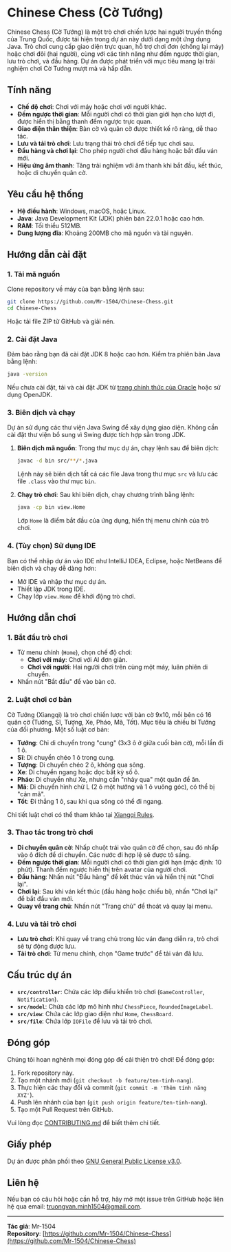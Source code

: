 # Chinese Chess (Cờ Tướng)

 <!-- Thay bằng đường dẫn tới ảnh chụp màn hình thực tế của trò chơi -->

Chinese Chess (Cờ Tướng) là một trò chơi chiến lược hai người truyền thống của Trung Quốc, được tái hiện trong dự án này dưới dạng một ứng dụng Java. Trò chơi cung cấp giao diện trực quan, hỗ trợ chơi đơn (chống lại máy) hoặc chơi đôi (hai người), cùng với các tính năng như đếm ngược thời gian, lưu trò chơi, và đầu hàng. Dự án được phát triển với mục tiêu mang lại trải nghiệm chơi Cờ Tướng mượt mà và hấp dẫn.

## Tính năng
- **Chế độ chơi**: Chơi với máy hoặc chơi với người khác.
- **Đếm ngược thời gian**: Mỗi người chơi có thời gian giới hạn cho lượt đi, được hiển thị bằng thanh đếm ngược trực quan.
- **Giao diện thân thiện**: Bàn cờ và quân cờ được thiết kế rõ ràng, dễ thao tác.
- **Lưu và tải trò chơi**: Lưu trạng thái trò chơi để tiếp tục chơi sau.
- **Đầu hàng và chơi lại**: Cho phép người chơi đầu hàng hoặc bắt đầu ván mới.
- **Hiệu ứng âm thanh**: Tăng trải nghiệm với âm thanh khi bắt đầu, kết thúc, hoặc di chuyển quân cờ.

## Yêu cầu hệ thống
- **Hệ điều hành**: Windows, macOS, hoặc Linux.
- **Java**: Java Development Kit (JDK) phiên bản 22.0.1 hoặc cao hơn.
- **RAM**: Tối thiểu 512MB.
- **Dung lượng đĩa**: Khoảng 200MB cho mã nguồn và tài nguyên.

## Hướng dẫn cài đặt

### 1. Tải mã nguồn
Clone repository về máy của bạn bằng lệnh sau:

```bash
git clone https://github.com/Mr-1504/Chinese-Chess.git
cd Chinese-Chess
```

Hoặc tải file ZIP từ GitHub và giải nén.

### 2. Cài đặt Java
Đảm bảo rằng bạn đã cài đặt JDK 8 hoặc cao hơn. Kiểm tra phiên bản Java bằng lệnh:

```bash
java -version
```

Nếu chưa cài đặt, tải và cài đặt JDK từ [trang chính thức của Oracle](https://www.oracle.com/java/technologies/javase-downloads.html) hoặc sử dụng OpenJDK.

### 3. Biên dịch và chạy
Dự án sử dụng các thư viện Java Swing để xây dựng giao diện. Không cần cài đặt thư viện bổ sung vì Swing được tích hợp sẵn trong JDK.

1. **Biên dịch mã nguồn**:
   Trong thư mục dự án, chạy lệnh sau để biên dịch:

   ```bash
   javac -d bin src/**/*.java
   ```

   Lệnh này sẽ biên dịch tất cả các file Java trong thư mục `src` và lưu các file `.class` vào thư mục `bin`.

2. **Chạy trò chơi**:
   Sau khi biên dịch, chạy chương trình bằng lệnh:

   ```bash
   java -cp bin view.Home
   ```

   Lớp `Home` là điểm bắt đầu của ứng dụng, hiển thị menu chính của trò chơi.

### 4. (Tùy chọn) Sử dụng IDE
Bạn có thể nhập dự án vào IDE như IntelliJ IDEA, Eclipse, hoặc NetBeans để biên dịch và chạy dễ dàng hơn:
- Mở IDE và nhập thư mục dự án.
- Thiết lập JDK trong IDE.
- Chạy lớp `view.Home` để khởi động trò chơi.

## Hướng dẫn chơi

### 1. Bắt đầu trò chơi
- Từ menu chính (`Home`), chọn chế độ chơi:
  - **Chơi với máy**: Chơi với AI đơn giản.
  - **Chơi với người**: Hai người chơi trên cùng một máy, luân phiên di chuyển.
- Nhấn nút "Bắt đầu" để vào bàn cờ.

### 2. Luật chơi cơ bản
Cờ Tướng (Xiangqi) là trò chơi chiến lược với bàn cờ 9x10, mỗi bên có 16 quân cờ (Tướng, Sĩ, Tượng, Xe, Pháo, Mã, Tốt). Mục tiêu là chiếu bí Tướng của đối phương. Một số luật cơ bản:
- **Tướng**: Chỉ di chuyển trong "cung" (3x3 ô ở giữa cuối bàn cờ), mỗi lần đi 1 ô.
- **Sĩ**: Di chuyển chéo 1 ô trong cung.
- **Tượng**: Di chuyển chéo 2 ô, không qua sông.
- **Xe**: Di chuyển ngang hoặc dọc bất kỳ số ô.
- **Pháo**: Di chuyển như Xe, nhưng cần "nhảy qua" một quân để ăn.
- **Mã**: Di chuyển hình chữ L (2 ô một hướng và 1 ô vuông góc), có thể bị "cản mã".
- **Tốt**: Đi thẳng 1 ô, sau khi qua sông có thể đi ngang.

Chi tiết luật chơi có thể tham khảo tại [Xiangqi Rules](https://en.wikipedia.org/wiki/Xiangqi).

### 3. Thao tác trong trò chơi
- **Di chuyển quân cờ**: Nhấp chuột trái vào quân cờ để chọn, sau đó nhấp vào ô đích để di chuyển. Các nước đi hợp lệ sẽ được tô sáng.
- **Đếm ngược thời gian**: Mỗi người chơi có thời gian giới hạn (mặc định: 10 phút). Thanh đếm ngược hiển thị trên avatar của người chơi.
- **Đầu hàng**: Nhấn nút "Đầu hàng" để kết thúc ván và hiển thị nút "Chơi lại".
- **Chơi lại**: Sau khi ván kết thúc (đầu hàng hoặc chiếu bí), nhấn "Chơi lại" để bắt đầu ván mới.
- **Quay về trang chủ**: Nhấn nút "Trang chủ" để thoát và quay lại menu.

### 4. Lưu và tải trò chơi
- **Lưu trò chơi**: Khi quay về trang chủ trong lúc ván đang diễn ra, trò chơi sẽ tự động được lưu.
- **Tải trò chơi**: Từ menu chính, chọn "Game trước" để tải ván đã lưu.

## Cấu trúc dự án
- **`src/controller`**: Chứa các lớp điều khiển trò chơi (`GameController`, `Notification`).
- **`src/model`**: Chứa các lớp mô hình như `ChessPiece`, `RoundedImageLabel`.
- **`src/view`**: Chứa các lớp giao diện như `Home`, `ChessBoard`.
- **`src/file`**: Chứa lớp `IOFile` để lưu và tải trò chơi.

## Đóng góp
Chúng tôi hoan nghênh mọi đóng góp để cải thiện trò chơi! Để đóng góp:
1. Fork repository này.
2. Tạo một nhánh mới (`git checkout -b feature/ten-tinh-nang`).
3. Thực hiện các thay đổi và commit (`git commit -m 'Thêm tính năng XYZ'`).
4. Push lên nhánh của bạn (`git push origin feature/ten-tinh-nang`).
5. Tạo một Pull Request trên GitHub.

Vui lòng đọc [CONTRIBUTING.md](CONTRIBUTING.md) để biết thêm chi tiết.

## Giấy phép
Dự án được phân phối theo [GNU General Public License v3.0](LICENSE).

## Liên hệ
Nếu bạn có câu hỏi hoặc cần hỗ trợ, hãy mở một issue trên GitHub hoặc liên hệ qua email: [truongvan.minh1504@gmail.com](mailto:truongvan.minh1504@gmail.com).

---

**Tác giả**: Mr-1504  
**Repository**: [https://github.com/Mr-1504/Chinese-Chess](https://github.com/Mr-1504/Chinese-Chess)
